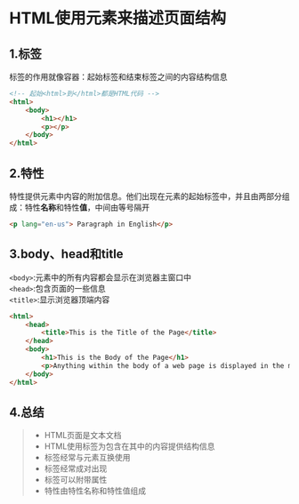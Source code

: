 # HTML使用元素来描述页面结构

## 1.标签

标签的作用就像容器：起始标签和结束标签之间的内容结构信息  

```html
<!-- 起始<html>到</html>都是HTML代码 -->
<html>  
    <body>
        <h1></h1>
        <p></p>
    </body>
</html>
```  

## 2.特性

特性提供元素中内容的附加信息。他们出现在元素的起始标签中，并且由两部分组成：特性**名称**和特性**值**，中间由等号隔开

```html
<p lang="en-us"> Paragraph in English</p>
```

## 3.body、head和title

```<body>```:元素中的所有内容都会显示在浏览器主窗口中  
```<head>```:包含页面的一些信息  
```<title>```:显示浏览器顶端内容  

```html
<html>
    <head>
        <title>This is the Title of the Page</title>
    </head>
    <body>
        <h1>This is the Body of the Page</h1>
        <p>Anything within the body of a web page is displayed in the main browser window</p>
    </body>
</html>
```

## 4.总结

>* HTML页面是文本文档  
>* HTML使用标签为包含在其中的内容提供结构信息  
>* 标签经常与元素互换使用
>* 标签经常成对出现  
>* 标签可以附带属性  
>* 特性由特性名称和特性值组成  

